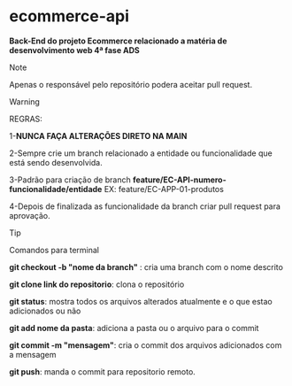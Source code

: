 # ecommerce-api
**Back-End do projeto Ecommerce relacionado a matéria de desenvolvimento web 4ª fase ADS**

> [!NOTE]
> Apenas o responsável pelo repositório podera aceitar pull request.

> [!WARNING]
> REGRAS:
> 
> 1-**NUNCA FAÇA ALTERAÇÕES DIRETO NA MAIN**
> 
> 2-Sempre crie um branch relacionado a entidade ou funcionalidade que está sendo desenvolvida.
> 
> 3-Padrão para criação de branch  **feature/EC-API-numero-funcionalidade/entidade** EX: feature/EC-APP-01-produtos
> 
> 4-Depois de finalizada as funcionalidade da branch criar pull request para aprovação.

> [!TIP]
> Comandos para terminal
> 
>  **git checkout -b "nome da branch"** : cria uma branch com o nome descrito
> 
> **git clone link do repositorio**: clona o repositório
> 
> **git status**: mostra todos os arquivos alterados atualmente e o que estao adicionados ou não
> 
> **git add nome da pasta**: adiciona a pasta ou o arquivo para o commit
> 
> **git commit -m "mensagem"**: cria o commit dos arquivos adicionados com a mensagem
> 
> **git push**: manda o commit para repositorio remoto.

